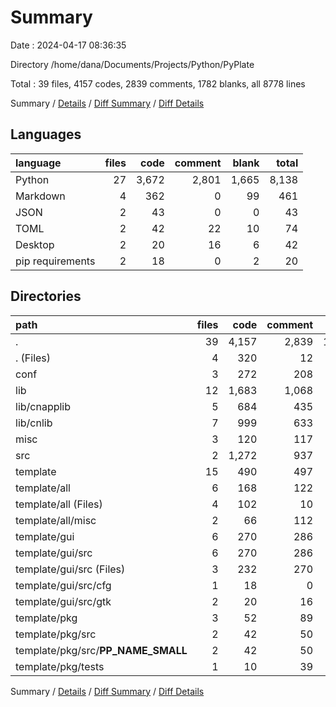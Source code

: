 # Summary

Date : 2024-04-17 08:36:35

Directory /home/dana/Documents/Projects/Python/PyPlate

Total : 39 files,  4157 codes, 2839 comments, 1782 blanks, all 8778 lines

Summary / [Details](details.md) / [Diff Summary](diff.md) / [Diff Details](diff-details.md)

## Languages
| language | files | code | comment | blank | total |
| :--- | ---: | ---: | ---: | ---: | ---: |
| Python | 27 | 3,672 | 2,801 | 1,665 | 8,138 |
| Markdown | 4 | 362 | 0 | 99 | 461 |
| JSON | 2 | 43 | 0 | 0 | 43 |
| TOML | 2 | 42 | 22 | 10 | 74 |
| Desktop | 2 | 20 | 16 | 6 | 42 |
| pip requirements | 2 | 18 | 0 | 2 | 20 |

## Directories
| path | files | code | comment | blank | total |
| :--- | ---: | ---: | ---: | ---: | ---: |
| . | 39 | 4,157 | 2,839 | 1,782 | 8,778 |
| . (Files) | 4 | 320 | 12 | 89 | 421 |
| conf | 3 | 272 | 208 | 57 | 537 |
| lib | 12 | 1,683 | 1,068 | 740 | 3,491 |
| lib/cnapplib | 5 | 684 | 435 | 315 | 1,434 |
| lib/cnlib | 7 | 999 | 633 | 425 | 2,057 |
| misc | 3 | 120 | 117 | 84 | 321 |
| src | 2 | 1,272 | 937 | 545 | 2,754 |
| template | 15 | 490 | 497 | 267 | 1,254 |
| template/all | 6 | 168 | 122 | 89 | 379 |
| template/all (Files) | 4 | 102 | 10 | 22 | 134 |
| template/all/misc | 2 | 66 | 112 | 67 | 245 |
| template/gui | 6 | 270 | 286 | 121 | 677 |
| template/gui/src | 6 | 270 | 286 | 121 | 677 |
| template/gui/src (Files) | 3 | 232 | 270 | 115 | 617 |
| template/gui/src/cfg | 1 | 18 | 0 | 0 | 18 |
| template/gui/src/gtk | 2 | 20 | 16 | 6 | 42 |
| template/pkg | 3 | 52 | 89 | 57 | 198 |
| template/pkg/src | 2 | 42 | 50 | 37 | 129 |
| template/pkg/src/__PP_NAME_SMALL__ | 2 | 42 | 50 | 37 | 129 |
| template/pkg/tests | 1 | 10 | 39 | 20 | 69 |

Summary / [Details](details.md) / [Diff Summary](diff.md) / [Diff Details](diff-details.md)